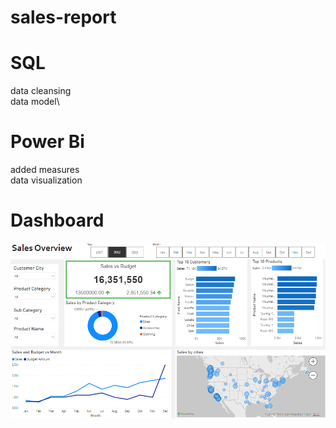 ﻿# sales-report
 # SQL
   data cleansing\
   data model\
 # Power Bi
   added measures\
   data visualization
# Dashboard
![Dashboard](https://github.com/kapillohanii/sales-report/blob/main/Dashboard.png)
